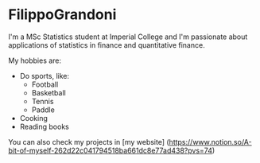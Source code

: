 # FilippoGrandoni

I'm a MSc Statistics student at Imperial College and I'm passionate about applications of statistics in finance and quantitative finance.

My hobbies are:
- Do sports, like:
  + Football
  + Basketball
  + Tennis
  + Paddle
- Cooking
- Reading books

You can also check my projects in [my website] (https://www.notion.so/A-bit-of-myself-262d22c041794518ba661dc8e77ad438?pvs=74)
